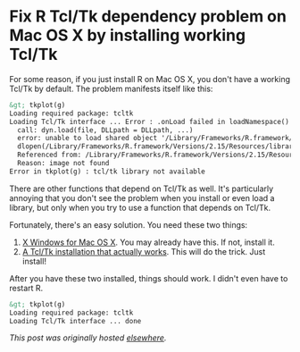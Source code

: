 # Fix R Tcl/Tk dependency problem on Mac OS X by installing working Tcl/Tk

For some reason, if you just install R on Mac OS X, you don't have a working Tcl/Tk by default. The problem manifests itself like this:

```html
&gt; tkplot(g)
Loading required package: tcltk
Loading Tcl/Tk interface ... Error : .onLoad failed in loadNamespace() for 'tcltk', details:
  call: dyn.load(file, DLLpath = DLLpath, ...)
  error: unable to load shared object '/Library/Frameworks/R.framework/Versions/2.15/Resources/library/tcltk/libs/x86_64/tcltk.so':
  dlopen(/Library/Frameworks/R.framework/Versions/2.15/Resources/library/tcltk/libs/x86_64/tcltk.so, 10): Library not loaded: /usr/local/lib/libtcl8.5.dylib
  Referenced from: /Library/Frameworks/R.framework/Versions/2.15/Resources/library/tcltk/libs/x86_64/tcltk.so
  Reason: image not found
Error in tkplot(g) : tcl/tk library not available
```

There are other functions that depend on Tcl/Tk as well. It's particularly annoying that you don't see the problem when you install or even load a library, but only when you try to use a function that depends on Tcl/Tk.

Fortunately, there's an easy solution. You need these two things:

1. <a href="http://xquartz.macosforge.org/">X Windows for Mac OS X</a>. You may already have this. If not, install it.
2. <a href="http://cran.us.r-project.org/bin/macosx/tools/">A Tcl/Tk installation that actually works</a>. This will do the trick. Just install!

After you have these two installed, things should work. I didn't even have to restart R.

```html
&gt; tkplot(g)
Loading required package: tcltk
Loading Tcl/Tk interface ... done
```


*This post was originally hosted [elsewhere](http://planspace.blogspot.com/2013/01/fix-r-tcltk-dependency-problem-on-mac.html).*
